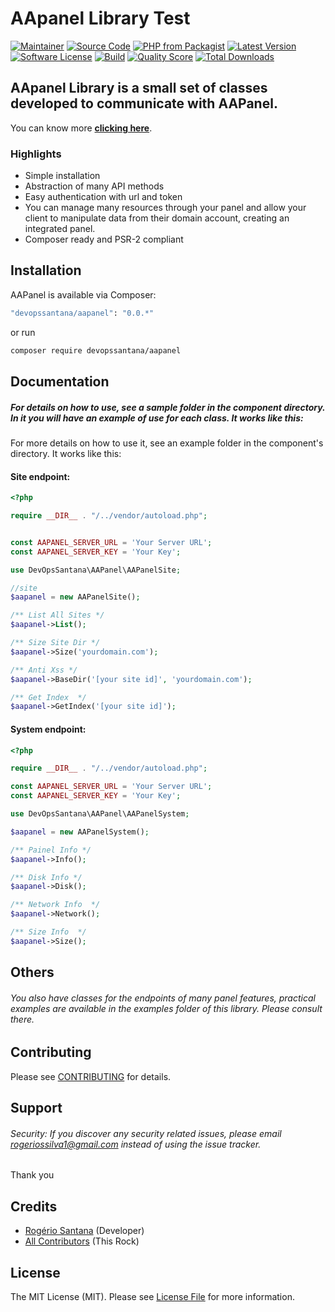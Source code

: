 # AApanel Library Test

[![Maintainer](http://img.shields.io/badge/maintainer-@devopssantana-blue.svg?style=flat-square)](https://twitter.com/devopssantana)
[![Source Code](http://img.shields.io/badge/source-devopssantana/aapanel-blue.svg?style=flat-square)](https://github.com/devopssanatana/aapanel)
[![PHP from Packagist](https://img.shields.io/packagist/php-v/devopssantana/aapanel.svg?style=flat-square)](https://packagist.org/packages/devopssantana/aapanel)
[![Latest Version](https://img.shields.io/github/release/devopssantana/aapanel.svg?style=flat-square)](https://github.com/devopssantana/aapanel/releases)
[![Software License](https://img.shields.io/badge/license-MIT-brightgreen.svg?style=flat-square)](LICENSE)
[![Build](https://img.shields.io/scrutinizer/build/g/devopssantana/aapanel.svg?style=flat-square)](https://scrutinizer-ci.com/g/devopssantana/aapanel)
[![Quality Score](https://img.shields.io/scrutinizer/g/devopssantana/aapanel.svg?style=flat-square)](https://scrutinizer-ci.com/g/devopssantana/aapanel)
[![Total Downloads](https://img.shields.io/packagist/dt/devopssantana/aapanel.svg?style=flat-square)](https://packagist.org/packages/cdevopssantana/aapanel)

## AApanel Library is a small set of classes developed to communicate with AAPanel.

You can know more **[clicking here](https://forum.aapanel.com/d/482-api-interface-tutorial)**.

### Highlights

- Simple installation
- Abstraction of many API methods
- Easy authentication with url and token
- You can manage many resources through your panel and allow your client to manipulate data from their domain account, creating an integrated panel.
- Composer ready and PSR-2 compliant

## Installation

AAPanel is available via Composer:

```bash
"devopssantana/aapanel": "0.0.*"
```

or run

```bash
composer require devopssantana/aapanel
```

## Documentation

##### For details on how to use, see a sample folder in the component directory. In it you will have an example of use for each class. It works like this:

For more details on how to use it, see an example folder in the component's directory. It works like this:

#### Site endpoint:

```php
<?php

require __DIR__ . "/../vendor/autoload.php";


const AAPANEL_SERVER_URL = 'Your Server URL';
const AAPANEL_SERVER_KEY = 'Your Key';  

use DevOpsSantana\AAPanel\AAPanelSite;

//site
$aapanel = new AAPanelSite();

/** List All Sites */
$aapanel->List();

/** Size Site Dir */
$aapanel->Size('yourdomain.com');

/** Anti Xss */
$aapanel->BaseDir('[your site id]', 'yourdomain.com');

/** Get Index  */
$aapanel->GetIndex('[your site id]');

```

#### System endpoint:

```php
<?php

require __DIR__ . "/../vendor/autoload.php";

const AAPANEL_SERVER_URL = 'Your Server URL';
const AAPANEL_SERVER_KEY = 'Your Key';  

use DevOpsSantana\AAPanel\AAPanelSystem;

$aapanel = new AAPanelSystem();

/** Painel Info */
$aapanel->Info(); 

/** Disk Info */
$aapanel->Disk();

/** Network Info  */
$aapanel->Network(); 

/** Size Info  */
$aapanel->Size();
```

## Others

###### You also have classes for the endpoints of many panel features, practical examples are available in the examples folder of this library. Please consult there.

## Contributing

Please see [CONTRIBUTING](https://github.com/devopssantana/aapanel/blob/master/CONTRIBUTING.md) for details.

## Support

###### Security: If you discover any security related issues, please email rogeriossilva1@gmail.com instead of using the issue tracker.

Thank you

## Credits

- [Rogério Santana](https://github.com/devopssantana) (Developer)
- [All Contributors](https://github.com/devopssantana/aapanel/contributors) (This Rock)

## License

The MIT License (MIT). Please see [License File](https://github.com/devopssantana/aapanel/blob/master/LICENSE) for more information.
